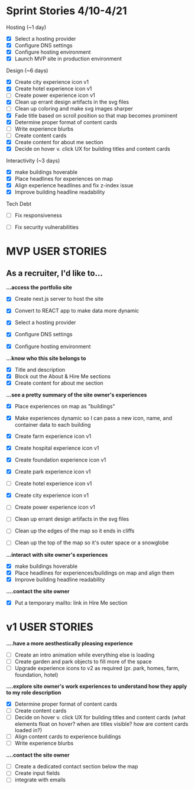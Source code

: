 # Sprint Stories 4/10-4/21

Hosting (~1 day)
- [x] Select a hosting provider
- [x] Configure DNS settings
- [x] Configure hosting environment
- [x] Launch MVP site in production environment

Design (~6 days)
- [x] Create city experience icon v1
- [x] Create hotel experience icon v1
- [ ] Create power experience icon v1
- [x] Clean up errant design artifacts in the svg files
- [ ] Clean up coloring and make svg images sharper
- [x] Fade title based on scroll position so that map becomes prominent
- [x] Determine proper format of content cards 
- [ ] Write experience blurbs
- [ ] Create content cards
- [x] Create content for about me section
- [x] Decide on hover v. click UX for building titles and content cards 

Interactivity (~3 days)
- [x] make buildings hoverable
- [x] Place headlines for experiences on map 
- [x] Align experience headlines and fix z-index issue
- [x] Improve building headline readability

Tech Debt 
- [ ] Fix responsiveness
- [ ] Fix security vulnerabilities


# MVP USER STORIES
## As a recruiter, I'd like to...
**...access the portfolio site**
- [x] Create next.js server to host the site
- [x] Convert to REACT app to make data more dynamic
- [x] Select a hosting provider
- [x] Configure DNS settings
- [x] Configure hosting environment


**...know who this site belongs to** 
- [x] Title and description
- [x] Block out the About & Hire Me sections
- [x] Create content for about me section

**...see a pretty summary of the site owner's experiences**
- [x] Place experiences on map as "buildings"
- [x] Make experiences dynamic so I can pass a new icon, name, and container data to each building
- [x] Create farm experience icon v1
- [x] Create hospital experience icon v1
- [x] Create foundation experience icon v1
- [x] Create park experience icon v1
- [ ] Create hotel experience icon v1
- [x] Create city experience icon v1
- [ ] Create power experience icon v1
- [ ] Clean up errant design artifacts in the svg files
- [ ] Clean up the edges of the map so it ends in cliffs
- [ ] Clean up the top of the map so it's outer space or a snowglobe


**...interact with site owner's experiences**
- [x] make buildings hoverable
- [x] Place headlines for experiences/buildings on map and align them
- [x] Improve building headline readability

**....contact the site owner**
- [x] Put a temporary mailto: link in Hire Me section


# v1 USER STORIES
**....have a more aesthestically pleasing experience**
- [ ] Create an intro animation while everything else is loading
- [ ] Create garden and park objects to fill more of the space
- [ ] Upgrade experience icons to v2 as required (pr. park, homes, farm, foundation, hotel)

**....explore site owner's work experiences to understand how they apply to my role description**
- [x] Determine proper format of content cards 
- [ ] Create content cards
- [ ] Decide on hover v. click UX for building titles and content cards 
    (what elements float on hover? when are titles visible? how are content cards loaded in?)
- [ ] Align content cards to experience buildings
- [ ] Write experience blurbs

**....contact the site owner**
- [ ] Create a dedicated contact section below the map
- [ ] Create input fields
- [ ] integrate with emails